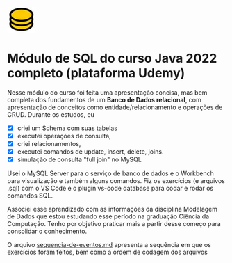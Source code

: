 ![](db.jpg)


#  Módulo de SQL do curso Java 2022 completo (plataforma Udemy)
Nesse módulo do curso foi feita uma apresentação concisa, mas bem completa dos fundamentos de um **Banco de Dados relacional**, com apresentação de conceitos como entidade/relacionamento e operações de CRUD.
Durante os estudos, eu
- [x] criei um Schema com suas tabelas
- [x] executei operações de consulta,
- [x] criei relacionamentos,
- [x] executei comandos de update, insert, delete, joins.
- [x] simulação de consulta "full join" no MySQL

Usei o MySQL Server para o serviço de banco de dados e o Workbench para visualização e também alguns comandos.
Fiz os exercícios (e arquivos .sql) com o VS Code e o plugin vs-code database para codar e rodar os comandos SQL.

Associei esse aprendizado com as informações da disciplina Modelagem de Dados que estou estudando esse período na graduação Ciência da Computação. Tenho por objetivo praticar mais a partir desse começo para consolidar o conhecimento.

O arquivo [sequencia-de-eventos.md](./sequencia-de-eventos.md) apresenta a sequência em que os exercícios foram feitos, bem como a ordem de codagem dos arquivos
